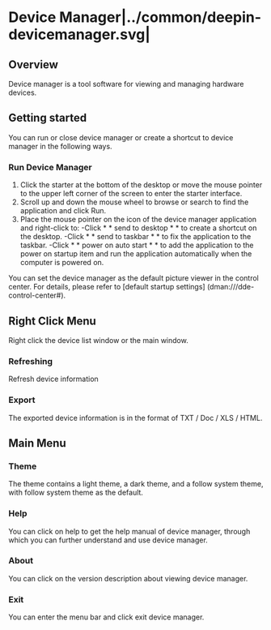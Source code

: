 # Device Manager|../common/deepin-devicemanager.svg|

## Overview

Device manager is a tool software for viewing and managing hardware devices.

## Getting started

You can run or close device manager or create a shortcut to device manager in the following ways.

### Run Device Manager

1. Click the starter at the bottom of the desktop or move the mouse pointer to the upper left corner of the screen to enter the starter interface.
2. Scroll up and down the mouse wheel to browse or search to find the application and click Run.
3. Place the mouse pointer on the icon of the device manager application and right-click to:
-Click * * send to desktop * * to create a shortcut on the desktop.
-Click * * send to taskbar * * to fix the application to the taskbar.
-Click * * power on auto start * * to add the application to the power on startup item and run the application automatically when the computer is powered on.

You can set the device manager as the default picture viewer in the control center. For details, please refer to [default startup settings] 
(dman:///dde-control-center#).

## Right Click Menu

Right click the device list window or the main window.

### Refreshing

Refresh device information

### Export

The exported device information is in the format of TXT / Doc / XLS / HTML.


## Main Menu

### Theme
The theme contains a light theme, a dark theme, and a follow system theme, with follow system theme as the default.


### Help
You can click on help to get the help manual of device manager, through which you can further understand and use device manager.


### About

You can click on the version description about viewing device manager.

### Exit

You can enter the menu bar and click exit device manager.


